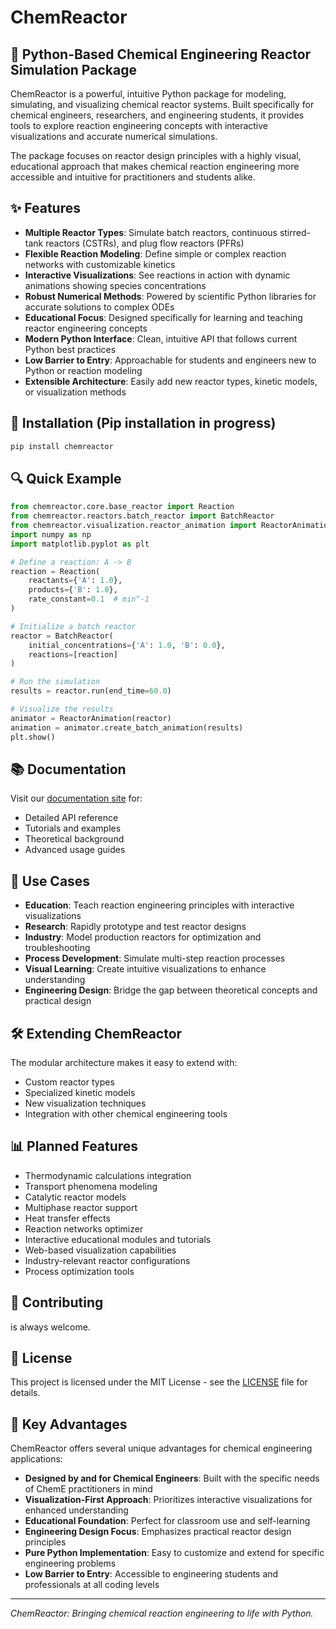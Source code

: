 # ChemReactor

## 🧪 Python-Based Chemical Engineering Reactor Simulation Package

ChemReactor is a powerful, intuitive Python package for modeling, simulating, and visualizing chemical reactor systems. Built specifically for chemical engineers, researchers, and engineering students, it provides tools to explore reaction engineering concepts with interactive visualizations and accurate numerical simulations.

The package focuses on reactor design principles with a highly visual, educational approach that makes chemical reaction engineering more accessible and intuitive for practitioners and students alike.

## ✨ Features

- **Multiple Reactor Types**: Simulate batch reactors, continuous stirred-tank reactors (CSTRs), and plug flow reactors (PFRs)
- **Flexible Reaction Modeling**: Define simple or complex reaction networks with customizable kinetics
- **Interactive Visualizations**: See reactions in action with dynamic animations showing species concentrations
- **Robust Numerical Methods**: Powered by scientific Python libraries for accurate solutions to complex ODEs
- **Educational Focus**: Designed specifically for learning and teaching reactor engineering concepts
- **Modern Python Interface**: Clean, intuitive API that follows current Python best practices
- **Low Barrier to Entry**: Approachable for students and engineers new to Python or reaction modeling
- **Extensible Architecture**: Easily add new reactor types, kinetic models, or visualization methods

## 🚀 Installation (Pip installation in progress)

```bash
pip install chemreactor
```

## 🔍 Quick Example

```python
from chemreactor.core.base_reactor import Reaction
from chemreactor.reactors.batch_reactor import BatchReactor
from chemreactor.visualization.reactor_animation import ReactorAnimation
import numpy as np
import matplotlib.pyplot as plt

# Define a reaction: A -> B
reaction = Reaction(
    reactants={'A': 1.0},
    products={'B': 1.0},
    rate_constant=0.1  # min^-1
)

# Initialize a batch reactor
reactor = BatchReactor(
    initial_concentrations={'A': 1.0, 'B': 0.0},
    reactions=[reaction]
)

# Run the simulation
results = reactor.run(end_time=60.0)

# Visualize the results
animator = ReactorAnimation(reactor)
animation = animator.create_batch_animation(results)
plt.show()
```

## 📚 Documentation

Visit our [documentation site](https://chemreactor.readthedocs.io/) for:
- Detailed API reference
- Tutorials and examples
- Theoretical background
- Advanced usage guides

## 🔧 Use Cases

- **Education**: Teach reaction engineering principles with interactive visualizations
- **Research**: Rapidly prototype and test reactor designs
- **Industry**: Model production reactors for optimization and troubleshooting
- **Process Development**: Simulate multi-step reaction processes
- **Visual Learning**: Create intuitive visualizations to enhance understanding
- **Engineering Design**: Bridge the gap between theoretical concepts and practical design

## 🛠️ Extending ChemReactor

The modular architecture makes it easy to extend with:
- Custom reactor types
- Specialized kinetic models
- New visualization techniques
- Integration with other chemical engineering tools

## 📊 Planned Features

- Thermodynamic calculations integration
- Transport phenomena modeling
- Catalytic reactor models
- Multiphase reactor support
- Heat transfer effects
- Reaction networks optimizer
- Interactive educational modules and tutorials
- Web-based visualization capabilities
- Industry-relevant reactor configurations
- Process optimization tools

## 🤝 Contributing

is always welcome. 

## 📄 License

This project is licensed under the MIT License - see the [LICENSE](LICENSE) file for details.

## 🔄 Key Advantages

ChemReactor offers several unique advantages for chemical engineering applications:

- **Designed by and for Chemical Engineers**: Built with the specific needs of ChemE practitioners in mind
- **Visualization-First Approach**: Prioritizes interactive visualizations for enhanced understanding
- **Educational Foundation**: Perfect for classroom use and self-learning
- **Engineering Design Focus**: Emphasizes practical reactor design principles
- **Pure Python Implementation**: Easy to customize and extend for specific engineering problems
- **Low Barrier to Entry**: Accessible to engineering students and professionals at all coding levels

---

*ChemReactor: Bringing chemical reaction engineering to life with Python.*
